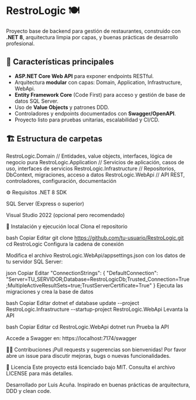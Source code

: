 # RestroLogic 🍽️

Proyecto base de backend para gestión de restaurantes, construido con **.NET 8**, arquitectura limpia por capas, y buenas prácticas de desarrollo profesional.

## 🚀 Características principales

- **ASP.NET Core Web API** para exponer endpoints RESTful.
- Arquitectura **modular** con capas: Domain, Application, Infrastructure, WebApi.
- **Entity Framework Core** (Code First) para acceso y gestión de base de datos SQL Server.
- Uso de **Value Objects** y patrones DDD.
- Controladores y endpoints documentados con **Swagger/OpenAPI**.
- Proyecto listo para pruebas unitarias, escalabilidad y CI/CD.

## 🏗️ Estructura de carpetas

RestroLogic.Domain           // Entidades, value objects, interfaces, lógica de negocio pura
RestroLogic.Application      // Servicios de aplicación, casos de uso, interfaces de servicios
RestroLogic.Infrastructure   // Repositorios, DbContext, migraciones, acceso a datos
RestroLogic.WebApi           // API REST, controladores, configuración, documentación

⚙️ Requisitos
.NET 8 SDK

SQL Server (Express o superior)

Visual Studio 2022 (opcional pero recomendado)

🔧 Instalación y ejecución local
Clona el repositorio

bash
Copiar
Editar
git clone https://github.com/tu-usuario/RestroLogic.git
cd RestroLogic
Configura la cadena de conexión

Modifica el archivo RestroLogic.WebApi/appsettings.json con los datos de tu servidor SQL Server:

json
Copiar
Editar
"ConnectionStrings": {
  "DefaultConnection": "Server=TU_SERVIDOR;Database=RestroLogicDb;Trusted_Connection=True;MultipleActiveResultSets=true;TrustServerCertificate=True"
}
Ejecuta las migraciones y crea la base de datos

bash
Copiar
Editar
dotnet ef database update --project RestroLogic.Infrastructure --startup-project RestroLogic.WebApi
Levanta la API

bash
Copiar
Editar
cd RestroLogic.WebApi
dotnet run
Prueba la API

Accede a Swagger en: https://localhost:7174/swagger

🧑‍💻 Contribuciones
¡Pull requests y sugerencias son bienvenidas!
Por favor abre un issue para discutir mejoras, bugs o nuevas funcionalidades.

📜 Licencia
Este proyecto está licenciado bajo MIT.
Consulta el archivo LICENSE para más detalles.

Desarrollado por Luis Acuña.
Inspirado en buenas prácticas de arquitectura, DDD y clean code.



